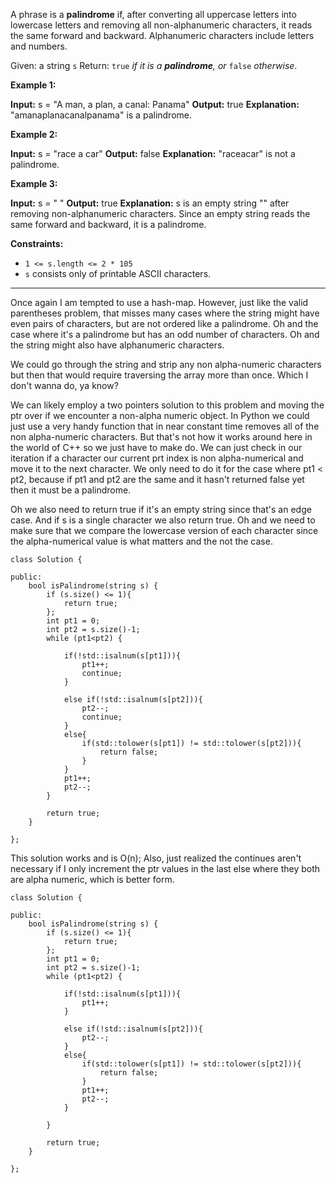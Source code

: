A phrase is a **palindrome** if, after converting all uppercase letters into lowercase letters and removing all non-alphanumeric characters, it reads the same forward and backward. Alphanumeric characters include letters and numbers.

Given: a string `s`
Return: `true` _if it is a **palindrome**, or_ `false` _otherwise_.

**Example 1:**

**Input:** s = "A man, a plan, a canal: Panama"
**Output:** true
**Explanation:** "amanaplanacanalpanama" is a palindrome.

**Example 2:**

**Input:** s = "race a car"
**Output:** false
**Explanation:** "raceacar" is not a palindrome.

**Example 3:**

**Input:** s = " "
**Output:** true
**Explanation:** s is an empty string "" after removing non-alphanumeric characters.
Since an empty string reads the same forward and backward, it is a palindrome.

**Constraints:**

- `1 <= s.length <= 2 * 105`
- `s` consists only of printable ASCII characters.


---

Once again I am tempted to use a hash-map. However, just like the valid parentheses problem, that misses many cases where the string might have even pairs of characters, but are not ordered like a palindrome. Oh and the case where it's a palindrome but has an odd number of characters. Oh and the string might also have alphanumeric characters. 

We could go through the string and strip any non alpha-numeric characters but then that would require traversing the array more than once. Which I don't wanna do, ya know?  

We can likely employ a two pointers solution to this problem and moving the ptr over if we encounter a non-alpha numeric object. In Python we could just use a very handy function that in near constant time removes all of the non alpha-numeric characters. But that's not how it works around here in the world of C++ so we just have to make do. We can just check in our iteration if a character our current prt index is non alpha-numerical and move it to the next character. We only need to do it for the case where pt1 < pt2, because if pt1 and pt2 are the same and it hasn't returned false yet then it must be a palindrome. 

Oh we also need to return true if it's an empty string since that's an edge case. And if s is a single character we also return true. Oh and we need to make sure that we compare the lowercase version of each character since the alpha-numerical value is what matters and the not the case. 

```
class Solution {

public:
    bool isPalindrome(string s) {
        if (s.size() <= 1){
            return true;
        };
        int pt1 = 0;
        int pt2 = s.size()-1;     
        while (pt1<pt2) {
            
            if(!std::isalnum(s[pt1])){
                pt1++;
                continue;
            }

            else if(!std::isalnum(s[pt2])){
                pt2--;
                continue;
            }
            else{
                if(std::tolower(s[pt1]) != std::tolower(s[pt2])){
                    return false;
				}
			}
			pt1++;
			pt2--;
        }
        
        return true; 
    }

};
```

This solution works and is O(n); Also, just realized the continues aren't necessary if I only increment the ptr values in the last else where they both are alpha numeric, which is better form. 

```
class Solution {

public:
    bool isPalindrome(string s) {
        if (s.size() <= 1){
            return true;
        };
        int pt1 = 0;
        int pt2 = s.size()-1;     
        while (pt1<pt2) {
            
            if(!std::isalnum(s[pt1])){
                pt1++;
            }

            else if(!std::isalnum(s[pt2])){
                pt2--;
            }
            else{
                if(std::tolower(s[pt1]) != std::tolower(s[pt2])){
                    return false;
				}
				pt1++;
				pt2--;
			}

        }
        
        return true; 
    }

};
```